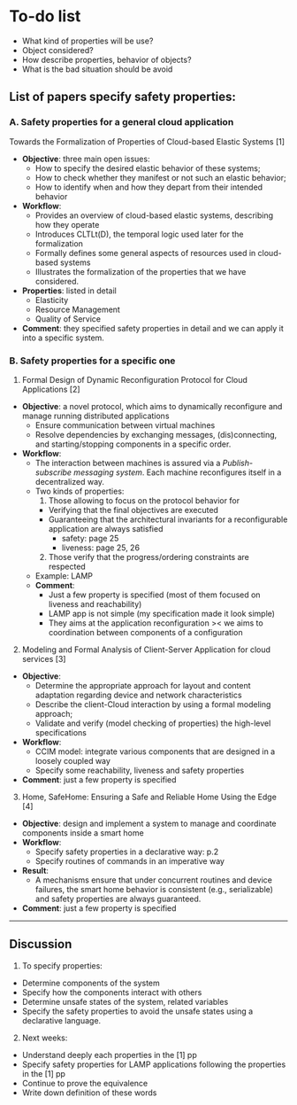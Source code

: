 # To-do list
- What kind of properties will be use?
- Object considered?
- How describe properties, behavior of objects?
- What is the bad situation should be avoid

## List of papers specify safety properties:
### A. Safety properties for a general cloud application
Towards the Formalization of Properties of Cloud-based Elastic Systems [1]
  - **Objective**: three main open issues:
    - How to specify the desired elastic behavior of these systems;
    - How to check whether they manifest or not such an elastic behavior;
    - How to identify when and how they depart from their intended behavior
  - **Workflow**:
    - Provides an overview of cloud-based elastic systems, describing how they operate
    - Introduces CLTLt(D), the temporal logic used later for the formalization
    - Formally defines some general aspects of resources used in cloud-based systems
    - Illustrates the formalization of the properties that we have considered.
  - **Properties**: listed in detail
    - Elasticity
    - Resource Management
    - Quality of Service
  - **Comment**: they specified safety properties in detail and we can apply it into a specific system.
### B. Safety properties for a specific one
1. Formal Design of Dynamic Reconfiguration Protocol for Cloud Applications [2]
  - **Objective**: a novel protocol, which aims to dynamically reconfigure and manage running distributed applications
    - Ensure communication between virtual machines
    - Resolve dependencies by exchanging messages, (dis)connecting,
and starting/stopping components in a specific order.
  - **Workflow**:
    - The interaction between machines is assured via a *Publish-subscribe messaging system*. Each machine reconfigures itself in a decentralized way.
    - Two kinds of properties:
      1. Those allowing to focus on the protocol behavior for
        - Verifying that the final objectives are executed
        - Guaranteeing that the architectural invariants for a reconfigurable application are always satisfied
            - safety: page 25
            - liveness: page 25, 26
      2. Those verify that the progress/ordering constraints are respected
    - Example: LAMP
    - **Comment**:
      - Just a few property is specified (most of them focused on liveness and reachability)
      - LAMP app is not simple (my specification made it look simple)
      - They aims at the application reconfiguration >< we aims to coordination between components of a configuration

2. Modeling and Formal Analysis of Client-Server Application for cloud services [3]
  - **Objective**:
    - Determine the appropriate approach for layout and content adaptation regarding device and network characteristics
    - Describe the client-Cloud interaction by using a formal modeling approach;
    - Validate and verify (model checking of properties) the high-level specifications
  - **Workflow**:
    - CCIM model: integrate various components that are designed in a loosely coupled way
    - Specify some reachability, liveness and safety properties
  - **Comment**: just a few property is specified

3. Home, SafeHome: Ensuring a Safe and Reliable Home Using the Edge [4]
  - **Objective**: design and implement a system to manage and coordinate components inside a smart home
  - **Workflow**:
    - Specify safety properties in a declarative way: p.2
    - Specify routines of commands in an imperative way
  - **Result**:
    - A mechanisms ensure that under concurrent routines and device failures, the smart home behavior is consistent (e.g., serializable) and safety properties are always guaranteed.
  - **Comment**: just a few property is specified
---
## Discussion
1. To specify properties:
  - Determine components of the system
  - Specify how the components interact with others
  - Determine unsafe states of the system, related variables
  - Specify the safety properties to avoid the unsafe states using a declarative language.
2. Next weeks:
  - Understand deeply each properties in the [1] pp
  - Specify safety properties for LAMP applications following the properties in the [1] pp
  - Continue to prove the equivalence
  - Write down definition of these words
